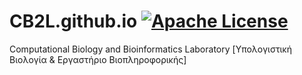 # CB2L.github.io [![Apache License](https://img.shields.io/badge/license-Apache-blue.svg)](https://github.com/cb2l/cb2l.github.io/blob/master/LICENSE)
Computational Biology and Bioinformatics Laboratory [Υπολογιστική Βιολογία &amp; Εργαστήριο Βιοπληροφορικής]
